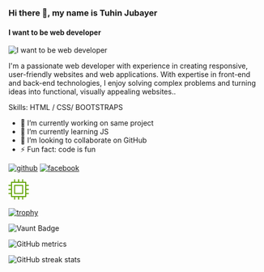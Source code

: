 

### Hi there 👋, my name is Tuhin Jubayer
#### I want to be web developer 
![I want to be web developer ](https://scontent.fdac138-2.fna.fbcdn.net/v/t39.30808-6/463617549_122123315738492282_1119138773190239751_n.jpg?stp=dst-jpg_s960x960&_nc_cat=104&ccb=1-7&_nc_sid=cc71e4&_nc_ohc=bc_qdwbbgY8Q7kNvgGjB8TX&_nc_ht=scontent.fdac138-2.fna&_nc_gid=Aq7iaUhj0u-gjXY5AQX_0pz&oh=00_AYAKcedr5ATecrbipeYz_ZWfvL7mBJ64I_ASoT39Gw5dxQ&oe=67189980)

I'm a passionate web developer with experience in creating responsive, user-friendly websites and web applications. With expertise in front-end and back-end technologies, I enjoy solving complex problems and turning ideas into functional, visually appealing websites..

Skills:  HTML / CSS/ BOOTSTRAPS 

- 🔭 I’m currently working on same project 
- 🌱 I’m currently learning JS 
- 👯 I’m looking to collaborate on GitHub 
- ⚡ Fun fact: code is fun 

[<img src='https://cdn.jsdelivr.net/npm/simple-icons@3.0.1/icons/github.svg' alt='github' height='40'>](https://github.com/tuhinjubayer)  [<img src='https://cdn.jsdelivr.net/npm/simple-icons@3.0.1/icons/facebook.svg' alt='facebook' height='40'>](https://www.facebook.com/https://www.facebook.com/tuhin.jubayer.09/) 
 

<a href='https://docs.github.com/en/developers'><img src='https://raw.githubusercontent.com/acervenky/animated-github-badges/master/assets/devbadge.gif' width='40' height='40'></a> 

[![trophy](https://github-profile-trophy.vercel.app/?username=tuhinjubayer)](https://github.com/ryo-ma/github-profile-trophy)

![Vaunt Badge](https://api.vaunt.dev/v1/github/entities/tuhinjubayer/contributions?format=svg&private=false)  

![GitHub metrics](https://metrics.lecoq.io/tuhinjubayer)  

![GitHub streak stats](https://streak-stats.demolab.com/?user=tuhinjubayer)  

